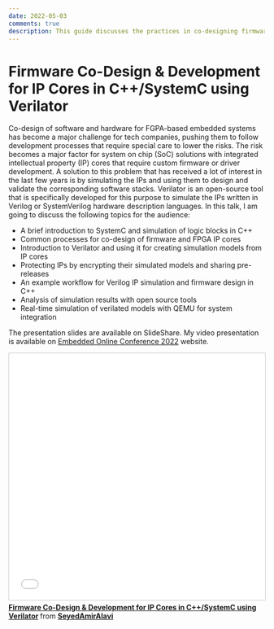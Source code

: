 ```yaml
---
date: 2022-05-03
comments: true
description: This guide discusses the practices in co-designing firmware and IP cores for FPGA-based solutions in C++/SystemC using Verilator.
---
```

# Firmware Co-Design & Development for IP Cores in C++/SystemC using Verilator

Co-design of software and hardware for FGPA-based embedded systems has become a major challenge for tech companies, pushing them to follow development processes that require special care to lower the risks. The risk becomes a major factor for system on chip (SoC) solutions with integrated intellectual property (IP) cores that require custom firmware or driver development. A solution to this problem that has received a lot of interest in the last few years is by simulating the IPs and using them to design and validate the corresponding software stacks. Verilator is an open-source tool that is specifically developed for this purpose to simulate the IPs written in Verilog or SystemVerilog hardware description languages. In this talk, I am going to discuss the following topics for the audience:

- A brief introduction to SystemC and simulation of logic blocks in C++
- Common processes for co-design of firmware and FPGA IP cores
- Introduction to Verilator and using it for creating simulation models from IP cores
- Protecting IPs by encrypting their simulated models and sharing pre-releases
- An example workflow for Verilog IP simulation and firmware design in C++
- Analysis of simulation results with open source tools
- Real-time simulation of verilated models with QEMU for system integration

<!-- more -->

The presentation slides are available on SlideShare. My video presentation is available on [Embedded Online Conference 2022](https://embeddedonlineconference.com/theatre/Firmware_Co-Design_and_Development_for_IP_Cores_in_Cplusplus_SystemC_using_Verilator) website.

<iframe src="//www.slideshare.net/slideshow/embed_code/key/DBCGGpXr9Apdg2" width="595" height="485" frameborder="0" marginwidth="0" marginheight="0" scrolling="no" style="border:1px solid #CCC; border-width:1px; margin-bottom:5px; max-width: 100%;" allowfullscreen> </iframe> <div style="margin-bottom:5px"> <strong> <a href="//www.slideshare.net/SeyedAmirAlavi1/firmware-codesign-development-for-ip-cores-in-csystemc-using-verilator" title="Firmware Co-Design &amp; Development for IP Cores in C++/SystemC using Verilator" target="_blank">Firmware Co-Design &amp; Development for IP Cores in C++/SystemC using Verilator</a> </strong> from <strong><a href="//www.slideshare.net/SeyedAmirAlavi1" target="_blank">SeyedAmirAlavi</a></strong> </div>